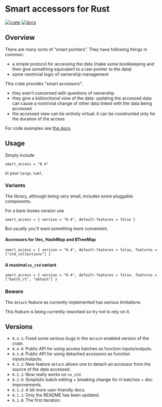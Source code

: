 # Smart accessors for Rust

[![crate](https://img.shields.io/crates/v/smart_access)](https://crates.io/crates/smart_access/)
[![docs](https://docs.rs/smart_access/badge.svg)](https://docs.rs/smart_access/)

## Overview

There are many sorts of &#8220;smart pointers&#8221;. They have following things in common:

* a simple protocol for accessing the data (make some bookkeeping and then give something equivalent to a raw pointer to the data)
* some nontrivial logic of ownership management


This crate provides &#8220;smart accessors&#8221;:

* they aren't concerned with questions of ownership
* they give a _bidirectional view_ of the data: updating the accessed data can 
  cause a nontrivial change of other data linked with the data being accessed
* the accessed view can be entirely virtual: it can be constructed only for the 
  duration of the access

For code examples see [the docs](https://docs.rs/smart_access/).

## Usage

Simply include 

```
smart_access = "0.4"
```

in your `Cargo.toml`.

### Variants

The library, although being very small, includes some pluggable components.

For a bare-bones version use

```
smart_access = { version = "0.4", default-features = false }
```

But usually you'll want something more convenient.

#### Accessors for Vec, HashMap and BTreeMap

```
smart_access = { version = "0.4", default-features = false, features = ["std_collections"] }
```

#### A maximal `no_std` variant

```
smart_access = { version = "0.4", default-features = false, features = ["batch_ct", "detach"] }
```

### Beware

The `detach` feature as currently implemented has serious limitations.

This feature is being currently reworked so try not to rely on it.


## Versions

* `0.4.1`: Fixed some serious bugs in the `detach`-enabled version of the crate.
* `0.4.0`: Public API for using access batches as function inputs/outputs.
* `0.3.0`: Public API for using detached accessors as function inputs/outputs.
* `0.2.2`: New feature `detach` allows one to detach an accessor from the source of the data accessed.
* `0.2.1`: Now really works on `no_std`.
* `0.2.0`: Simplistic batch editing + breaking change for rt-batches + doc improvements.
* `0.1.2`: A bit more user-friendly docs.
* `0.1.1`: Only the README has been updated.
* `0.1.0`: The first iteration.


